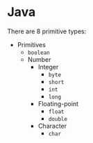 # Java

There are 8 primitive types:

* Primitives
  * `boolean`
  * Number
    * Integer
      * `byte`
      * `short`
      * `int`
      * `long`
    * Floating-point
      * `float`
      * `double`
    * Character
      * `char`
